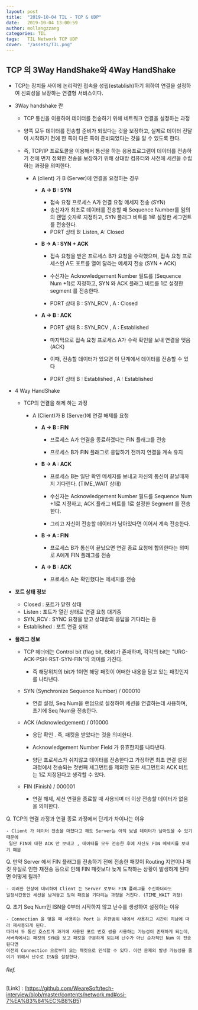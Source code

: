 ```yaml
---
layout: post
title:  "2019-10-04 TIL - TCP & UDP"
date:   2019-10-04 13:00:59
author: mollangzzang
categories: TIL
tags:	TIL Network TCP UDP
cover:  "/assets/TIL.png"
---
```


## TCP 의 3Way HandShake와 4Way HandShake

- TCP는 장치들 사이에 논리적인 접속을 성립(establish)하기 위하여 연결을 설정하여 신뢰성을 보장하는 연결형 서비스이다.

- 3Way handshake 란
    - TCP 통신을 이용하여 데이터를 전송하기 위해 네트워크 연결을 설정하는 과정

    - 양쪽 모두 데이터를 전송할 준비가 되었다는 것을 보장하고, 실제로 데이터 전달이 시작하기 전에 한 쪽이 다른 쪽이 준비되었다는 것을 알 수 있도록 한다.

    - 즉, TCP/IP 프로토콜을 이용해서 통신을 하는 응용프로그램이 데이터를 전송하기 전에 먼저 정확한 전송을 보장하기 위해 상대방 컴퓨터와 사전에 세션을 수립하는 과정을 의미한다.

        - A (client) 가 B (Server)에 연결을 요청하는 경우
            - **A -> B : SYN**

                - 접속 요청 프로세스 A가 연결 요청 메세지 전송 (SYN)
                - 송신자가 최초로 데이터를 전송할 때 Sequence Number를 임의의 랜덤 숫자로 지정하고, SYN 플래그 비트를 1로 설정한 세그먼트를 전송한다.
                - PORT 상태 B: Listen, A: Closed

            - **B -> A : SYN + ACK**

                - 접속 요청을 받은 프로세스 B가 요청을 수락했으며, 접속 요청 프로세스인 A도 포트를 열어 달라는 메세지 전송 (SYN + ACK)

                - 수신자는 Acknowledgement Number 필드를 (Sequence Num +1)로 지정하고, SYN 와 ACK 플래그 비트를 1로 설정한 segment 를 전송한다.

                - PORT 상태 B : SYN_RCV , A : Closed

            - **A -> B : ACK**

                - PORT 상태 B : SYN_RCV , A : Established

                - 마지막으로 접속 요청 프로세스 A가 수락 확인을 보내 연결을 맺음 (ACK)

                - 이때, 전송할 데이터가 있으면 이 단계에서 데이터를 전송할 수 있다

                - PORT 상태 B : Established , A : Established

- 4 Way HandShake

    - TCP의 연결을 해제 하는 과정

        - A (Client)가 B (Server)에 연결 해제를 요청

            - **A -> B : FIN**

                - 프로세스 A가 연결을 종료하겠다는 FIN 플래그를 전송

                - 프로세스 B가 FIN 플래그로 응답하기 전까지 연결을 계속 유지

            - **B -> A : ACK**

                - 프로세스 B는 일단 확인 메세지를 보내고 자신의 통신이 끝날때까지 기다린다. (TIME_WAIT 상태)

                - 수신자는 Acknowledgement Number 필드를 Sequence Num +1로 지정하고, ACK 플래그 비트를 1로 설정한 Segment 를 전송한다.

                - 그리고 자신이 전송할 데이터가 남아있다면 이어서 계속 전송한다.

            - **B -> A : FIN**

                - 프로세스 B가 통신이 끝났으면 연결 종료 요청에 합의한다는 의미로 A에게 FIN 플래그를 전송

            - **A -> B : ACK**

                - 프로세스 A는 확인했다는 메세지를 전송

- **포트 상태 정보**
    - Closed : 포트가 닫힌 상태
    - Listen : 포트가 열린 상태로 연결 요청 대기중
    - SYN_RCV : SYNC 요청을 받고 상대방의 응답을 기다리는 중
    - Established : 포트 연결 상태

- **플래그 정보**
    - TCP 헤더에는 Control bit (flag bit, 6bit)가 존재하며, 각각의 bit는 "URG-ACK-PSH-RST-SYN-FIN"의 의미를 가진다.

        - 즉 해당위치의 bit가 1이면 해당 패킷이 어떠한 내용을 담고 있는 패킷인지를 나타낸다.

    - SYN (Synchronize Sequence Number) / 000010

        - 연결 설정, Seq Num을 랜덤으로 설정하여 세션을 연결하는데 사용하며, 초기에 Seq Num을 전송한다.

    - ACK (Acknowledgement) / 010000

        - 응답 확인 . 즉, 패킷을 받았다는 것을 의미한다.

        - Acknowledgement Number Field 가 유효한지를 나타낸다.

        - 양단 프로세스가 쉬지않고 데이터를 전송한다고 가정하면 최초 연결 설정 과정에서 전송되는 첫번째 세그먼트를 제외한 모든 세그먼트의 ACK 비트는 1로 지정된다고 생각할 수 있다.

    - FIN (Finish) / 000001

        - 연결 해제, 세션 연결을 종료할 때 사용되며 더 이상 전송할 데이터가 없음을 의미한다.

Q. TCP의 연결 과정과 연결 종료 과정에서 단계가 차이나는 이유

    - Client 가 데이터 전송을 마쳤다고 해도 Server는 아직 보낼 데이터가 남아있을 수 있기 때문에
     일단 FIN에 대한 ACK 만 보내고 , 데이터를 모두 전송한 후에 자신도 FIN 메세지를 보내기 떄문

Q. 만약 Server 에서 FIN 플래그를 전송하기 전에 전송한 패킷이 Routing 지연이나 패킷 유실로 인한 재전송 등으로 인해 FIN 패킷보다 늦게 도착하는 상황이 발생하게 된다면 어떻게 될까?

    - 이러한 현상에 대비하여 Client 는 Server 로부터 FIN 플래그를 수신하더라도 
    일정시간동안 세션을 남겨놓고 잉여 패킷을 기다리는 과정을 거친다. (TIME_WAIT 과정)

Q. 초기 Seq Num인 ISN을 0부터 시작하지 않고 난수를 생성하여 설정하는 이유

    - Connection 을 맺을 때 사용하는 Port 는 유한범위 내에서 사용하고 시간이 지남에 따라 재사용되게 된다.
    따라서 두 통신 호스트가 과거에 사용된 포트 번호 쌍을 사용하는 가능성이 존재하게 되는데,
    서버측에서는 패킷의 SYN을 보고 패킷을 구분하게 되는데 난수가 아닌 순차적인 Num 이 전송된다면
    이전의 Connection 으로부터 오는 패킷으로 인식할 수 있다. 이런 문제의 발생 가능성을 줄이기 위해서 난수로 ISN을 설정한다.

###### Ref.
[Link] : (https://github.com/WeareSoft/tech-interview/blob/master/contents/network.md#osi-7%EA%B3%84%EC%B8%B5)
